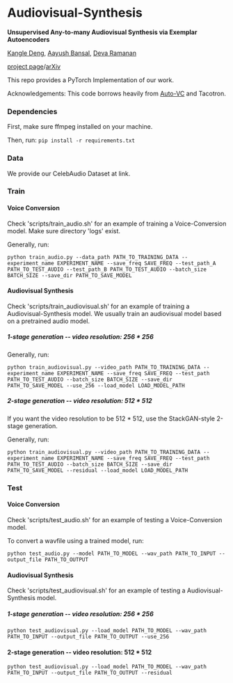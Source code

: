 # Audiovisual-Synthesis
<b>Unsupervised Any-to-many Audiovisual Synthesis via Exemplar Autoencoders</b>

<a href="https://dunbar12138.github.io/">Kangle Deng</a>, <a href="http://www.cs.cmu.edu/~aayushb/">Aayush Bansal</a>, <a href="http://www.cs.cmu.edu/~deva/">Deva Ramanan</a>

<a href="https://dunbar12138.github.io/projectpage/Audiovisual/index.html">project page</a>/<a href="">arXiv</a>

This repo provides a PyTorch Implementation of our work.

Acknowledgements: This code borrows heavily from <a href='https://github.com/auspicious3000/autovc'>Auto-VC</a> and Tacotron.

### Dependencies

First, make sure ffmpeg installed on your machine.

Then, run: `pip install -r requirements.txt`

### Data

We provide our CelebAudio Dataset at <a>link</a>.

### Train

#### Voice Conversion

Check 'scripts/train_audio.sh' for an example of training a Voice-Conversion model. Make sure directory 'logs' exist.

Generally, run:
```
python train_audio.py --data_path PATH_TO_TRAINING_DATA --experiment_name EXPERIMENT_NAME --save_freq SAVE_FREQ --test_path_A PATH_TO_TEST_AUDIO --test_path_B PATH_TO_TEST_AUDIO --batch_size BATCH_SIZE --save_dir PATH_TO_SAVE_MODEL
```

#### Audiovisual Synthesis

Check 'scripts/train_audiovisual.sh' for an example of training a Audiovisual-Synthesis model. We usually train an audiovisual model based on a pretrained audio model.

##### 1-stage generation -- video resolution: 256 * 256

Generally, run:
```
python train_audiovisual.py --video_path PATH_TO_TRAINING_DATA --experiment_name EXPERIMENT_NAME --save_freq SAVE_FREQ --test_path PATH_TO_TEST_AUDIO --batch_size BATCH_SIZE --save_dir PATH_TO_SAVE_MODEL --use_256 --load_model LOAD_MODEL_PATH
```

##### 2-stage generation -- video resolution: 512 * 512

If you want the video resolution to be 512 * 512, use the StackGAN-style 2-stage generation.

Generally, run:
```
python train_audiovisual.py --video_path PATH_TO_TRAINING_DATA --experiment_name EXPERIMENT_NAME --save_freq SAVE_FREQ --test_path PATH_TO_TEST_AUDIO --batch_size BATCH_SIZE --save_dir PATH_TO_SAVE_MODEL --residual --load_model LOAD_MODEL_PATH
```



### Test

#### Voice Conversion

Check 'scripts/test_audio.sh' for an example of testing a Voice-Conversion model.

To convert a wavfile using a trained model, run:
```
python test_audio.py --model PATH_TO_MODEL --wav_path PATH_TO_INPUT --output_file PATH_TO_OUTPUT
```

#### Audiovisual Synthesis

Check 'scripts/test_audiovisual.sh' for an example of testing a Audiovisual-Synthesis model.

##### 1-stage generation -- video resolution: 256 * 256
```
python test_audiovisual.py --load_model PATH_TO_MODEL --wav_path PATH_TO_INPUT --output_file PATH_TO_OUTPUT --use_256 
```

#### 2-stage generation -- video resolution: 512 * 512
```
python test_audiovisual.py --load_model PATH_TO_MODEL --wav_path PATH_TO_INPUT --output_file PATH_TO_OUTPUT --residual
```
